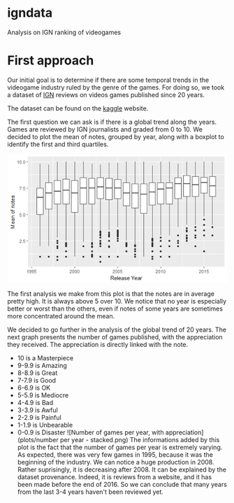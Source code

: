 # igndata
Analysis on IGN ranking of videogames


# First approach

Our initial goal is to determine if there are some temporal trends in the videogame industry ruled by the genre of the games.
For doing so, we took a dataset of [IGN](http://www.ign.com/games/reviews) reviews on videos games published since 20 years.

The dataset can be found on the [kaggle](https://www.kaggle.com/egrinstein/20-years-of-games) website.


The first question we can ask is if there is a global trend along the years. Games are reviewed by IGN journalists and graded from 0 to 10. 
We decided to plot the mean of notes, grouped by year, along with a boxplot to identify the first and third quartiles.

![Mean of Notes](plots/year_note.png)

The first analysis we make from this plot is that the notes are in average pretty high. It is always above 5 over 10. We notice that no year is especially better or worst than the others, even if notes of some years are sometimes more concentrated around the mean. 

We decided to go further in the analysis of the global trend of 20 years.
The next graph presents the number of games published, with the appreciation they received. The appreciation is directly linked with the note.

 - 10 is a Masterpiece
 - 9-9.9 is Amazing
 - 8-8.9 is Great
 - 7-7.9 is Good
 - 6-6.9 is OK
 - 5-5.9 is Mediocre
 - 4-4.9 is Bad
 - 3-3.9 is Awful
 - 2-2.9 is Painful
 - 1-1.9 is Unbearable
 - 0-0.9 is Disaster
![Number of games per year, with appreciation](plots/number per year - stacked.png)
The informations added by this plot is the fact that the number of games per year is extremely varying. As expected, there was very few games in 1995, because it was the beginning of the industry. We can notice a huge production in 2008. Rather suprisingly, it is decreasing after 2008. It can be explained by the dataset provenance. Indeed, it is reviews from a website, and it has been made before the end of 2016. So we can conclude that many years from the last 3-4 years haven't been reviewed yet.
